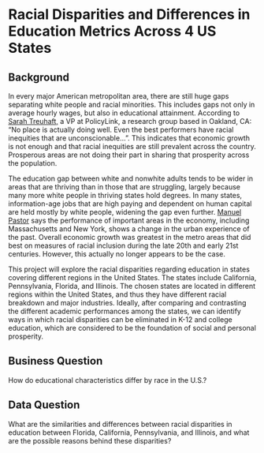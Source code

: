 # Racial Disparities and Differences in Education Metrics Across 4 US States

## Background
In every major American metropolitan area, there are still huge gaps separating white people and racial minorities. This includes gaps not only in average hourly wages, but also in educational attainment. According to [Sarah Treuhaft,](https://www.theatlantic.com/politics/archive/2020/07/us-cities-massive-wealth-and-education-gaps/614491/) a VP at PolicyLink, a research group based in Oakland, CA: “No place is actually doing well. Even the best performers have racial inequities that are unconscionable…”. This indicates that economic growth is not enough and that racial inequities are still prevalent across the country. Prosperous areas are not doing their part in sharing that prosperity across the population. 

The education gap between white and nonwhite adults tends to be wider in areas that are thriving than in those that are struggling, largely because many more white people in thriving states hold degrees. In many states, information-age jobs that are high paying and dependent on human capital are held mostly by white people, widening the gap even further. [Manuel Pastor](https://www.theatlantic.com/politics/archive/2020/07/us-cities-massive-wealth-and-education-gaps/614491/) says the performance of important areas in the economy, including Massachusetts and New York, shows a change in  the urban experience of the past. Overall economic growth was greatest in the metro areas that did best on measures of racial inclusion during the late 20th and early 21st centuries. However, this actually no longer appears to be the case. 

This project will explore the racial disparities regarding education in states covering different regions in the United States. The states include California, Pennsylvania, Florida, and Illinois. The chosen states are located in different regions within the United States, and thus they have different racial breakdown and major industries. Ideally, after comparing and contrasting the different academic performances among the states, we can identify ways in which racial disparities can be eliminated in K-12 and college education, which are considered to be the foundation of social and personal prosperity. 

## Business Question
How do educational characteristics differ by race in the U.S.?

## Data Question
What are the similarities and differences between racial disparities in education between Florida, California, Pennsylvania, and Illinois, and what are the possible reasons behind these disparities? 

